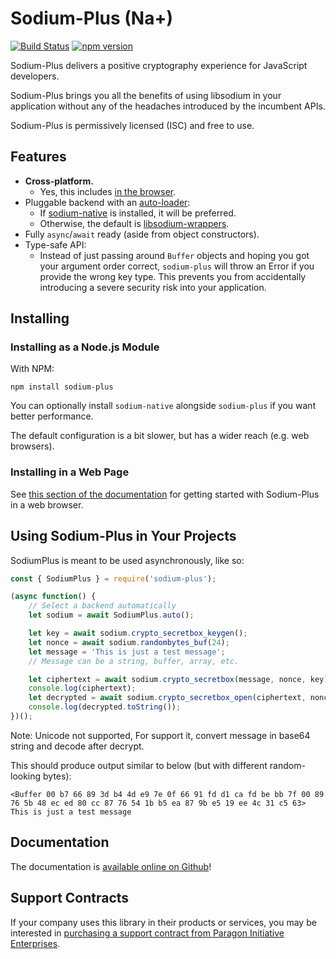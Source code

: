 # Sodium-Plus (Na+)

[![Build Status](https://github.com/paragonie/sodium-plus/workflows/CI/badge.svg)](https://github.com/paragonie/sodium-plus/actions?workflow=CI)
[![npm version](https://img.shields.io/npm/v/sodium-plus.svg)](https://npm.im/sodium-plus)

Sodium-Plus delivers a positive cryptography experience for JavaScript developers.

Sodium-Plus brings you all the benefits of using libsodium in your application
without any of the headaches introduced by the incumbent APIs.

Sodium-Plus is permissively licensed (ISC) and free to use.

## Features

* **Cross-platform.**
  * Yes, this includes [in the browser](docs/getting-started.md#sodium-plus-in-the-browser).
* Pluggable backend with an [auto-loader](docs/getting-started.md):
  * If [sodium-native](https://github.com/sodium-friends/sodium-native)
    is installed, it will be preferred.
  * Otherwise, the default is [libsodium-wrappers](https://github.com/jedisct1/libsodium.js).
* Fully `async`/`await` ready (aside from object constructors).
* Type-safe API:
  * Instead of just passing around `Buffer` objects and hoping you got your
    argument order correct, `sodium-plus` will throw an Error if you provide
    the wrong key type. This prevents you from accidentally introducing a severe
    security risk into your application.

## Installing

### Installing as a Node.js Module

With NPM:

```terminal
npm install sodium-plus
```

You can optionally install `sodium-native` alongside `sodium-plus` if you
want better performance.

The default configuration is a bit slower, but has a wider reach
(e.g. web browsers).

### Installing in a Web Page

See [this section of the documentation](docs/getting-started.md#sodium-plus-in-the-browser)
for getting started with Sodium-Plus in a web browser.

## Using Sodium-Plus in Your Projects

SodiumPlus is meant to be used asynchronously, like so:

```javascript
const { SodiumPlus } = require('sodium-plus');

(async function() {
    // Select a backend automatically
    let sodium = await SodiumPlus.auto();

    let key = await sodium.crypto_secretbox_keygen();
    let nonce = await sodium.randombytes_buf(24);
    let message = 'This is just a test message';
    // Message can be a string, buffer, array, etc.

    let ciphertext = await sodium.crypto_secretbox(message, nonce, key);
    console.log(ciphertext);
    let decrypted = await sodium.crypto_secretbox_open(ciphertext, nonce, key);
    console.log(decrypted.toString());
})();
```
Note: Unicode not supported, For support it, convert message in base64 string and decode after decrypt.


This should produce output similar to below (but with different random-looking bytes):

``` 
<Buffer 00 b7 66 89 3d b4 4d e9 7e 0f 66 91 fd d1 ca fd be bb 7f 00 89 76 5b 48 ec ed 80 cc 87 76 54 1b b5 ea 87 9b e5 19 ee 4c 31 c5 63>
This is just a test message
```

## Documentation

The documentation is [available online on Github](https://github.com/paragonie/sodium-plus/tree/master/docs)!

## Support Contracts

If your company uses this library in their products or services, you may be
interested in [purchasing a support contract from Paragon Initiative Enterprises](https://paragonie.com/enterprise).
